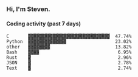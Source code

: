 ### Hi, I'm Steven.

#### Coding activity (past 7 days)
```
C       ▓▓▓▓▓▓▓▓▓▓▓▓▓▓▓▓▓▓▓▓▓▓▓▓▓▓▓▓▓▓  47.74%
Python  ▓▓▓▓▓▓▓▓▓▓▓▓▓▓                  23.02%
other   ▓▓▓▓▓▓▓▓                        13.82%
Bash    ▓▓▓▓                             6.95%
Rust    ▓                                2.96%
JSON    ▓                                2.78%
Text    ▓                                2.74%
```
